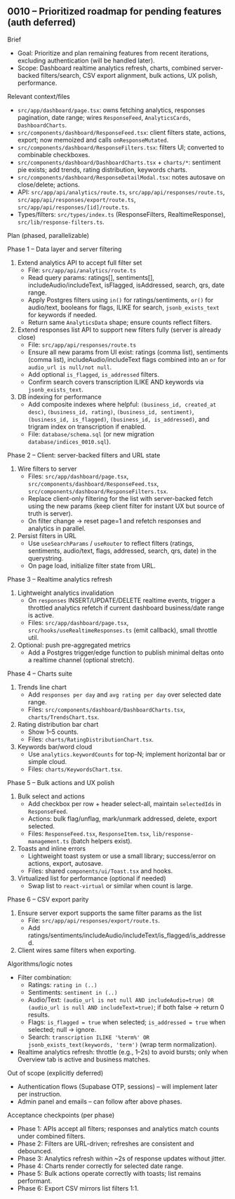 ## 0010 – Prioritized roadmap for pending features (auth deferred)

Brief
- Goal: Prioritize and plan remaining features from recent iterations, excluding authentication (will be handled later).
- Scope: Dashboard realtime analytics refresh, charts, combined server-backed filters/search, CSV export alignment, bulk actions, UX polish, performance.

Relevant context/files
- `src/app/dashboard/page.tsx`: owns fetching analytics, responses pagination, date range; wires `ResponseFeed`, `AnalyticsCards`, `DashboardCharts`.
- `src/components/dashboard/ResponseFeed.tsx`: client filters state, actions, export; now memoized and calls `onResponseMutated`.
- `src/components/dashboard/ResponseFilters.tsx`: filters UI; converted to combinable checkboxes.
- `src/components/dashboard/DashboardCharts.tsx` + `charts/*`: sentiment pie exists; add trends, rating distribution, keywords charts.
- `src/components/dashboard/ResponseDetailModal.tsx`: notes autosave on close/delete; actions.
- API: `src/app/api/analytics/route.ts`, `src/app/api/responses/route.ts`, `src/app/api/responses/export/route.ts`, `src/app/api/responses/[id]/route.ts`.
- Types/filters: `src/types/index.ts` (ResponseFilters, RealtimeResponse), `src/lib/response-filters.ts`.

Plan (phased, parallelizable)

Phase 1 – Data layer and server filtering
1) Extend analytics API to accept full filter set
   - File: `src/app/api/analytics/route.ts`
   - Read query params: ratings[], sentiments[], includeAudio/includeText, isFlagged, isAddressed, search, qrs, date range.
   - Apply Postgres filters using `in()` for ratings/sentiments, `or()` for audio/text, booleans for flags, ILIKE for search, `jsonb_exists_text` for keywords if needed.
   - Return same `AnalyticsData` shape; ensure counts reflect filters.
2) Extend responses list API to support new filters fully (server is already close)
   - File: `src/app/api/responses/route.ts`
   - Ensure all new params from UI exist: ratings (comma list), sentiments (comma list), includeAudio/includeText flags combined into an `or` for `audio_url is null/not null`.
   - Add optional `is_flagged`, `is_addressed` filters.
   - Confirm search covers transcription ILIKE AND keywords via `jsonb_exists_text`.
3) DB indexing for performance
   - Add composite indexes where helpful: `(business_id, created_at desc)`, `(business_id, rating)`, `(business_id, sentiment)`, `(business_id, is_flagged)`, `(business_id, is_addressed)`, and trigram index on transcription if enabled.
   - File: `database/schema.sql` (or new migration `database/indices_0010.sql`).

Phase 2 – Client: server-backed filters and URL state
1) Wire filters to server
   - Files: `src/app/dashboard/page.tsx`, `src/components/dashboard/ResponseFeed.tsx`, `src/components/dashboard/ResponseFilters.tsx`.
   - Replace client-only filtering for the list with server-backed fetch using the new params (keep client filter for instant UX but source of truth is server).
   - On filter change → reset page=1 and refetch responses and analytics in parallel.
2) Persist filters in URL
   - Use `useSearchParams` / `useRouter` to reflect filters (ratings, sentiments, audio/text, flags, addressed, search, qrs, date) in the querystring.
   - On page load, initialize filter state from URL.

Phase 3 – Realtime analytics refresh
1) Lightweight analytics invalidation
   - On `responses` INSERT/UPDATE/DELETE realtime events, trigger a throttled analytics refetch if current dashboard business/date range is active.
   - Files: `src/app/dashboard/page.tsx`, `src/hooks/useRealtimeResponses.ts` (emit callback), small throttle util.
2) Optional: push pre-aggregated metrics
   - Add a Postgres trigger/edge function to publish minimal deltas onto a realtime channel (optional stretch).

Phase 4 – Charts suite
1) Trends line chart
   - Add `responses per day` and `avg rating per day` over selected date range.
   - Files: `src/components/dashboard/DashboardCharts.tsx`, `charts/TrendsChart.tsx`.
2) Rating distribution bar chart
   - Show 1–5 counts.
   - Files: `charts/RatingDistributionChart.tsx`.
3) Keywords bar/word cloud
   - Use `analytics.keywordCounts` for top-N; implement horizontal bar or simple cloud.
   - Files: `charts/KeywordsChart.tsx`.

Phase 5 – Bulk actions and UX polish
1) Bulk select and actions
   - Add checkbox per row + header select-all, maintain `selectedIds` in `ResponseFeed`.
   - Actions: bulk flag/unflag, mark/unmark addressed, delete, export selected.
   - Files: `ResponseFeed.tsx`, `ResponseItem.tsx`, `lib/response-management.ts` (batch helpers exist).
2) Toasts and inline errors
   - Lightweight toast system or use a small library; success/error on actions, export, autosave.
   - Files: shared `components/ui/Toast.tsx` and hooks.
3) Virtualized list for performance (optional if needed)
   - Swap list to `react-virtual` or similar when count is large.

Phase 6 – CSV export parity
1) Ensure server export supports the same filter params as the list
   - File: `src/app/api/responses/export/route.ts`.
   - Add ratings/sentiments/includeAudio/includeText/is_flagged/is_addressed.
2) Client wires same filters when exporting.

Algorithms/logic notes
- Filter combination:
  - Ratings: `rating in (..)`
  - Sentiments: `sentiment in (..)`
  - Audio/Text: `(audio_url is not null AND includeAudio=true) OR (audio_url is null AND includeText=true)`; if both false → return 0 results.
  - Flags: `is_flagged = true` when selected; `is_addressed = true` when selected; null → ignore.
  - Search: `transcription ILIKE '%term%' OR jsonb_exists_text(keywords, 'term')` (wrap term normalization).
- Realtime analytics refresh: throttle (e.g., 1–2s) to avoid bursts; only when Overview tab is active and business matches.

Out of scope (explicitly deferred)
- Authentication flows (Supabase OTP, sessions) – will implement later per instruction.
- Admin panel and emails – can follow after above phases.

Acceptance checkpoints (per phase)
- Phase 1: APIs accept all filters; responses and analytics match counts under combined filters.
- Phase 2: Filters are URL-driven; refreshes are consistent and debounced.
- Phase 3: Analytics refresh within ~2s of response updates without jitter.
- Phase 4: Charts render correctly for selected date range.
- Phase 5: Bulk actions operate correctly with toasts; list remains performant.
- Phase 6: Export CSV mirrors list filters 1:1.


